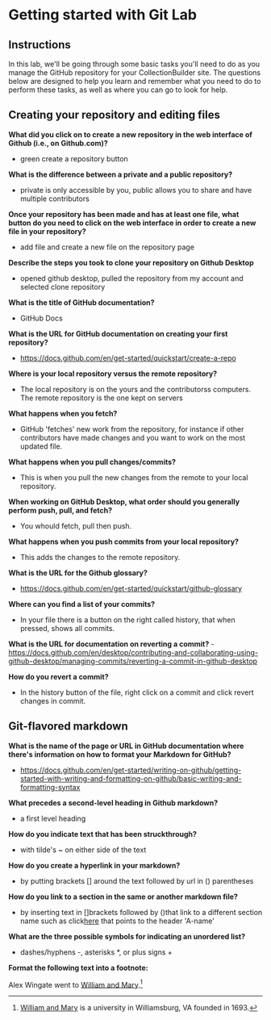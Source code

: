 # Getting started with Git Lab
## Instructions
In this lab, we'll be going through some basic tasks you'll need to do as you manage the GitHub repository for your CollectionBuilder site. The questions below are designed to help you learn and remember what you need to do to perform these tasks, as well as where you can go to look for help. 
## Creating your repository and editing files
**What did you click on to create a new repository in the web interface of Github (i.e., on Github.com)?**
- green create a repository button  

**What is the difference between a private and a public repository?** 
- private is only accessible by you, public allows you to share and have multiple contributors  

**Once your repository has been made and has at least one file, what button do you need to click on the web interface in order to create a new file in your repository?**
- add file and create a new file on the repository page

**Describe the steps you took to clone your repository on Github Desktop**
- opened github desktop, pulled the repository from my account and selected clone repository  

**What is the title of GitHub documentation?**
- GitHub Docs

**What is the URL for GitHub documentation on creating your first repository?**
- https://docs.github.com/en/get-started/quickstart/create-a-repo

**Where is your local repository versus the remote repository?**
- The local repository is on the yours and the contributorss computers. The remote repository is the one kept on servers

**What happens when you fetch?** 
- GitHub 'fetches' new work from the repository, for instance if other contributors have made changes and you want to work on the most updated file.

**What happens when you pull changes/commits?**
- This is when you pull the new changes from the remote to your local repository.

**When working on GitHub Desktop, what order should you generally perform push, pull, and fetch?**
- You whould fetch, pull then push.

**What happens when you push commits from your local repository?**
- This adds the changes to the remote repository.

**What is the URL for the Github glossary?**
- https://docs.github.com/en/get-started/quickstart/github-glossary

**Where can you find a list of your commits?**
- In your file there is a button on the right called history, that when pressed, shows all commits.

**What is the URL for documentation on reverting a commit?**
-https://docs.github.com/en/desktop/contributing-and-collaborating-using-github-desktop/managing-commits/reverting-a-commit-in-github-desktop

**How do you revert a commit?**
- In the history button of the file, right click on a commit and click revert changes in commit.

## Git-flavored markdown
**What is the name of the page or URL in GitHub documentation where there's information on how to format your Markdown for GitHub?**
- https://docs.github.com/en/get-started/writing-on-github/getting-started-with-writing-and-formatting-on-github/basic-writing-and-formatting-syntax

**What precedes a second-level heading in Github markdown?**
- a first level heading

**How do you indicate text that has been struckthrough?**
- with tilde's ~ on either side of the text

**How do you create a hyperlink in your markdown?**
- by putting brackets [] around the text followed by url in () parentheses

**How do you link to a section in the same or another markdown file?**
- by inserting text in []brackets followed by ()that link to a different section name such as click[here](#a-name) that points to the header 'A-name'

**What are the three possible symbols for indicating an unordered list?**
- dashes/hyphens -, asterisks *, or plus signs +

**Format the following text into a footnote:** 

Alex Wingate went to [William and Mary](https://www.wm.edu).[^1]

[^1]: [William and Mary](https://www.wm.edu) is a university in Williamsburg, VA founded in 1693.



